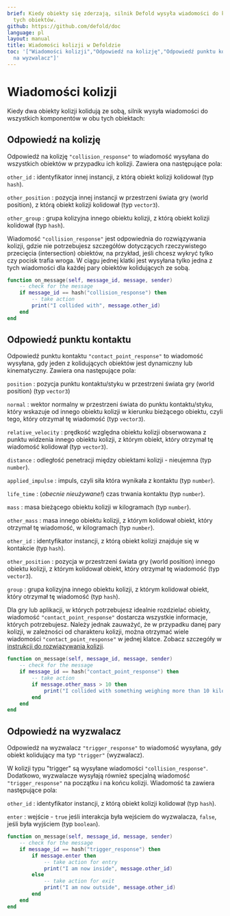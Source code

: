 ```yaml
---
brief: Kiedy obiekty się zderzają, silnik Defold wysyła wiadomości do komponentów
  tych obiektów.
github: https://github.com/defold/doc
language: pl
layout: manual
title: Wiadomości kolizji w Defoldzie
toc: '["Wiadomości kolizji","Odpowiedź na kolizję","Odpowiedź punktu kontaktu","Odpowiedź
  na wyzwalacz"]'
---
```


# Wiadomości kolizji

Kiedy dwa obiekty kolizji kolidują ze sobą, silnik wysyła wiadomości do wszystkich komponentów w obu tych obiektach:

## Odpowiedź na kolizję

Odpowiedź na kolizję `"collision_response"` to wiadomość wysyłana do wszystkich obiektów w przypadku ich kolizji. Zawiera ona następujące pola:

`other_id`
: identyfikator innej instancji, z którą obiekt kolizji kolidował (typ `hash`).

`other_position`
: pozycja innej instancji w przestrzeni świata gry (world position), z którą obiekt kolizji kolidował (typ `vector3`).

`other_group`
: grupa kolizyjna innego obiektu kolizji, z którą obiekt kolizji kolidował (typ `hash`).

Wiadomość `"collision_response"` jest odpowiednia do rozwiązywania kolizji, gdzie nie potrzebujesz szczegółów dotyczących rzeczywistego przecięcia (intersection) obiektów, na przykład, jeśli chcesz wykryć tylko czy pocisk trafia wroga. W ciągu jednej klatki jest wysyłana tylko jedna z tych wiadomości dla każdej pary obiektów kolidujących ze sobą.

```Lua
function on_message(self, message_id, message, sender)
    -- check for the message
    if message_id == hash("collision_response") then
        -- take action
        print("I collided with", message.other_id)
    end
end
```

## Odpowiedź punktu kontaktu

Odpowiedź punktu kontaktu `"contact_point_response"` to wiadomość wysyłana, gdy jeden z kolidujących obiektów jest dynamiczny lub kinematyczny. Zawiera ona następujące pola:

`position`
: pozycja punktu kontaktu/styku w przestrzeni świata gry (world position) (typ `vector3`)

`normal`
: wektor normalny w przestrzeni świata do punktu kontaktu/styku, który wskazuje od innego obiektu kolizji w kierunku bieżącego obiektu, czyli tego, który otrzymał tę wiadomość (typ `vector3`).

`relative_velocity`
: prędkość względna obiektu kolizji obserwowana z punktu widzenia innego obiektu kolizji, z którym obiekt, który otrzymał tę wiadomość kolidował (typ `vector3`).

`distance`
: odległość penetracji między obiektami kolizji - nieujemna (typ `number`).

`applied_impulse`
: impuls, czyli siła która wynikała z kontaktu (typ `number`).

`life_time`
: (*obecnie nieużywane!*) czas trwania kontaktu (typ `number`).

`mass`
: masa bieżącego obiektu kolizji w kilogramach (typ `number`).

`other_mass`
: masa innego obiektu kolizji, z którym kolidował obiekt, który otrzymał tę wiadomość, w kilogramach (typ `number`).

`other_id`
: identyfikator instancji, z którą obiekt kolizji znajduje się w kontakcie (typ `hash`).

`other_position`
: pozycja w przestrzeni świata gry (world position) innego obiektu kolizji, z którym kolidował obiekt, który otrzymał tę wiadomość (typ `vector3`).

`group`
: grupa kolizyjna innego obiektu kolizji, z którym kolidował obiekt, który otrzymał tę wiadomość (typ `hash`).

Dla gry lub aplikacji, w których potrzebujesz idealnie rozdzielać obiekty, wiadomość `"contact_point_response"` dostarcza wszystkie informacje, których potrzebujesz. Należy jednak zauważyć, że w przypadku danej pary kolizji, w zależności od charakteru kolizji, można otrzymać wiele wiadomości `"contact_point_response"` w jednej klatce. Zobacz szczegóły w [instrukcji do rozwiązywania kolizji](/pl/manuals/physics-resolving-collisions).

```Lua
function on_message(self, message_id, message, sender)
    -- check for the message
    if message_id == hash("contact_point_response") then
        -- take action
        if message.other_mass > 10 then
            print("I collided with something weighing more than 10 kilos!")
        end
    end
end
```

## Odpowiedź na wyzwalacz

Odpowiedź na wyzwalacz `"trigger_response"` to wiadomość wysyłana, gdy obiekt kolidujący ma typ `"trigger"` (wyzwalacz).

W kolizji typu "trigger" są wysyłane wiadomości `"collision_response"`. Dodatkowo, wyzwalacze wysyłają również specjalną wiadomość `"trigger_response"` na początku i na końcu kolizji. Wiadomość ta zawiera następujące pola:

`other_id`
: identyfikator instancji, z którą obiekt kolizji kolidował (typ `hash`).

`enter`
: wejście - `true` jeśli interakcja była wejściem do wyzwalacza, `false`, jeśli była wyjściem (typ `boolean`).

```Lua
function on_message(self, message_id, message, sender)
    -- check for the message
    if message_id == hash("trigger_response") then
        if message.enter then
            -- take action for entry
            print("I am now inside", message.other_id)
        else
            -- take action for exit
            print("I am now outside", message.other_id)
        end
    end
end
```